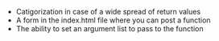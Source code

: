 * Catigorization in case of a wide spread of return values
* A form in the index.html file where you can post a function
* The ability to set an argument list to pass to the function
